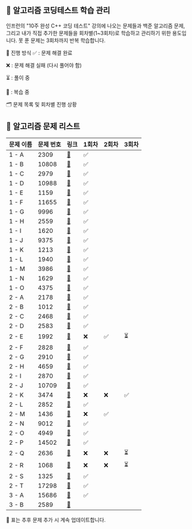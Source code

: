 ## 📘 알고리즘 코딩테스트 학습 관리 
인프런의 "10주 완성 C++ 코딩 테스트" 강의에 나오는 문제들과 백준 알고리즘 문제, 그리고 내가 직접 추가한 문제들을 회차별(1~3회차)로 학습하고 관리하기 위한 용도입니다. 못 푼 문제는 3회차까지 반복 학습합니다.

📅 진행 방식
✅ : 문제 해결 완료

❌ : 문제 해결 실패 (다시 풀어야 함)

⏳ : 풀이 중

🔁 : 복습 중

🗂️ 문제 목록 및 회차별 진행 상황
## 📘 알고리즘 문제 리스트

| 문제 이름 | 문제 번호 | 링크 | 1회차 | 2회차 | 3회차 |
|-----------|------------|-----------------------------|--------|--------|--------|
| 1 - A | 2309 | [🔗](https://www.acmicpc.net/problem/2309) |✅|   |   |
| 1 - B | 10808 | [🔗](https://www.acmicpc.net/problem/10808) | ✅  |   |   |
| 1 - C | 2979 | [🔗](https://www.acmicpc.net/problem/2979) | ✅  |   |   |
| 1 - D | 10988 | [🔗](https://www.acmicpc.net/problem/10988) | ✅  |   |   |
| 1 - E | 1159 | [🔗](https://www.acmicpc.net/problem/1159) |  ✅ |   |   |
| 1 - F | 11655 | [🔗](https://www.acmicpc.net/problem/11655) | ✅  |   |   |
| 1 - G | 9996 | [🔗](https://www.acmicpc.net/problem/9996) | ✅  |   |   |
| 1 - H | 2559 | [🔗](https://www.acmicpc.net/problem/2559) | ✅  |   |   |
| 1 - I | 1620 | [🔗](https://www.acmicpc.net/problem/1620) | ✅  |   |   |
| 1 - J | 9375 | [🔗](https://www.acmicpc.net/problem/9375) | ✅  |   |   |
| 1 - K | 1213 | [🔗](https://www.acmicpc.net/problem/1213) | ✅  |   |   |
| 1 - L | 1940 | [🔗](https://www.acmicpc.net/problem/1940) | ✅  |   |   |
| 1 - M | 3986 | [🔗](https://www.acmicpc.net/problem/3986) | ✅  |   |   |
| 1 - N | 1629 | [🔗](https://www.acmicpc.net/problem/1629) | ✅  |   |   |
| 1 - O | 4375 | [🔗](https://www.acmicpc.net/problem/4375) | ✅  |   |   |
| 2 - A | 2178 | [🔗](https://www.acmicpc.net/problem/2178) | ✅  |   |   |
| 2 - B | 1012 | [🔗](https://www.acmicpc.net/problem/1012) | ✅  |   |   |
| 2 - C | 2468 | [🔗](https://www.acmicpc.net/problem/2468) | ✅  |   |   |
| 2 - D | 2583 | [🔗](https://www.acmicpc.net/problem/2583) | ✅  |   |   |
| 2 - E | 1992 | [🔗](https://www.acmicpc.net/problem/1992) | ❌  | ✅   | ⏳   |
| 2 - F | 2828 | [🔗](https://www.acmicpc.net/problem/2828) | ✅  |   |   |
| 2 - G | 2910 | [🔗](https://www.acmicpc.net/problem/2910) | ✅  |   |   |
| 2 - H | 4659 | [🔗](https://www.acmicpc.net/problem/4659) | ✅  |   |   |
| 2 - I | 2870 | [🔗](https://www.acmicpc.net/problem/2870) | ✅  |   |   |
| 2 - J | 10709 | [🔗](https://www.acmicpc.net/problem/10709) |✅ |   |   |
| 2 - K | 3474 | [🔗](https://www.acmicpc.net/problem/3474) | ❌  | ❌ | ✅  |
| 2 - L | 2852 | [🔗](https://www.acmicpc.net/problem/2852) | ✅  |   |   |
| 2 - M | 1436 | [🔗](https://www.acmicpc.net/problem/1436) | ❌  | ✅   |   |
| 2 - N | 9012 | [🔗](https://www.acmicpc.net/problem/9012) | ✅  |   |   |
| 2 - O | 4949 | [🔗](https://www.acmicpc.net/problem/4949) | ✅  |   |   |
| 2 - P | 14502 | [🔗](https://www.acmicpc.net/problem/14502) | ✅  |   |   |
| 2 - Q | 2636 | [🔗](https://www.acmicpc.net/problem/2636) | ❌  | ❌  | ⏳  |
| 2 - R | 1068 | [🔗](https://www.acmicpc.net/problem/1068) |  ❌ | ❌  |  ⏳ |
| 2 - S | 1325 | [🔗](https://www.acmicpc.net/problem/1325) | ✅  |   |   |
| 2 - T | 17298 | [🔗](https://www.acmicpc.net/problem/17298) | ✅  |   |   |
| 3 - A | 15686 | [🔗](https://www.acmicpc.net/problem/15686) | ✅  |   |   |
| 3 - B | 2589 | [🔗](https://www.acmicpc.net/problem/2589) |   |   |   |


📌 표는 추후 문제 추가 시 계속 업데이트합니다.
